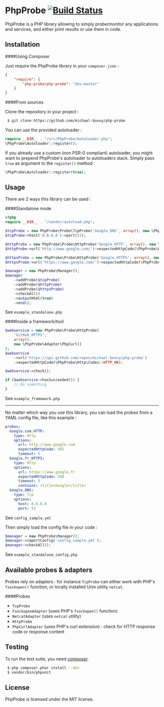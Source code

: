 PhpProbe [![Build Status](https://travis-ci.org/michael-bouvy/php-probe.png?branch=master)](https://travis-ci.org/michael-bouvy/php-probe)
=========

PhpProbe is a PHP library allowing to simply probe/monitor any applications and services, and either print results or use them in code.

Installation
-----------

####Using Composer

Just require the PhpProbe library in your `composer.json` : 

```json
{
    "require": {
        "php-probe/php-probe": "dev-master"
    }
}
```

####From sources

Clone the repository in your project :

```bash
 $ git clone https://github.com/michael-bouvy/php-probe
```

You can use the provided autoloader :

```php
require __DIR__ . "/src/PhpProbe/Autoloader.php";
\PhpProbe\Autoloader::register();
```

If you already use a custom (non PSR-0 compliant) autoloader, you might want to prepend PhpProbe's autoloader to autoloaders stack. Simply pass `true` as argument to the `register()` method :

```php
\PhpProbe\Autoloader::register(true);
```

Usage
-----------

There are 2 ways this library can be used : 

####Standalone mode

```php
<?php
require __DIR__ . "/vendor/autoload.php";

$tcpProbe = new PhpProbe\Probe\TcpProbe('Google_DNS', array(), new \PhpProbe\Adapter\Fsockopen());
$tcpProbe->host('8.8.8.8')->port(53);

$httpProbe = new PhpProbe\Probe\HttpProbe('Google_HTTP', array(), new \PhpProbe\Adapter\PhpCurl());
$httpProbe->url('http://www.google.com/')->expectedHttpCode(\PhpProbe\Http\Codes::HTTP_FOUND);

$httpsProbe = new PhpProbe\Probe\HttpProbe('Google_HTTPS', array(), new \PhpProbe\Adapter\PhpCurl());
$httpsProbe->url('https://www.google.com/')->expectedHttpCode(\PhpProbe\Http\Codes::HTTP_FOUND);

$manager = new PhpProbe\Manager();
$manager
    ->addProbe($tcpProbe)
    ->addProbe($httpProbe)
    ->addProbe($httpsProbe)
    ->checkAll()
    ->outputHtml(true)
    ->end();
```

See `example_standalone.php`

####Inside a framework/tool

```php
$webservice = new PhpProbe\Probe\HttpProbe(
    'GitHub_HTTPS',
    array(),
    new \PhpProbe\Adapter\PhpCurl()
);
$webservice
    ->url('https://api.github.com/repos/michael-bouvy/php-probe')
    ->expectedHttpCode(\PhpProbe\Http\Codes::HTTP_OK);

$webservice->check();

if ($webservice->hasSucceeded()) {
    // Do something
}
```

See `example_framework.php`

***

No matter which way you use this library, you can load the probes from a YAML config file, like this example :

```yaml
probes:
  Google.com_HTTP:
    type: Http
    options:
      url: http://www.google.com
      expectedHttpCode: 302
      timeout: 5
  Google.fr_HTTPS:
    type: Http
    options:
      url: https://www.google.fr
      expectedHttpCode: 200
      timeout: 5
      contains: <title>Google</title>
  Google_DNS:
    type: Tcp
    options:
      host: 8.8.8.8
      port: 53
```

See `config_sample.yml`

Then simply load the config file in your code :

```php
$manager = new PhpProbe\Manager();
$manager->importConfig('config_sample.yml');
$manager->checkAll();
```

See `example_standalone_config.php`

Available probes & adapters
-----------

Probes rely on adapters : for instance `TcpProbe` can either work with PHP's `fsockopen()` function, or locally installed Unix utility `netcat`.

####Probes
* `TcpProbe`
 * `FsockopenAdapter` (uses PHP's `fsockopen()` function)
 * `NetcatAdapter` (uses `netcat` utility)
* `HttpProbe`
 * `PhpCurlAdapter` (uses PHP's curl extension) : check for HTTP response code or response content

Testing
-----------

To run the test suite, you need [composer](http://getcomposer.org).

```bash
 $ php composer.phar install --dev
 $ vendor/bin/phpunit
```

License
-----------

PhpProbe is licensed under the MIT license.